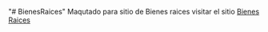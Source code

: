 "# BienesRaices" 
Maqutado para sitio de Bienes raices visitar el sitio [Bienes Raices](https://bienes-raices-pages.netlify.app)
